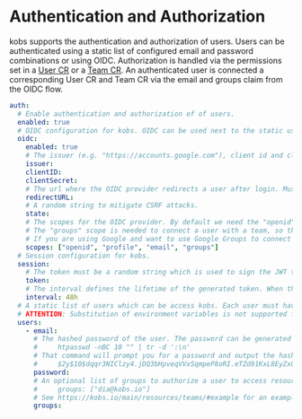 # Authentication and Authorization

kobs supports the authentication and authorization of users. Users can be authenticated using a static list of configured email and password combinations or using OIDC. Authorization is handled via the permissions set in a [User CR](../../resources/users.md) or a [Team CR](../../resources/teams.md). An authenticated user is connected a corresponding User CR and Team CR via the email and groups claim from the OIDC flow.

```yaml
auth:
  # Enable authentication and authorization of of users.
  enabled: true
  # OIDC configuration for kobs. OIDC can be used next to the static user list to authenticate and authorize users. The OIDC provider must be enabled explizit. If the configuration is wrong kobs will crash during the startup process.
  oidc:
    enabled: true
    # The issuer (e.g. "https://accounts.google.com"), client id and client secret for your OIDC provider.
    issuer:
    clientID:
    clientSecret:
    # The url where the OIDC provider redirects a user after login. Must be the URL where your kobs instance is running at.
    redirectURL:
    # A random string to mitigate CSRF attacks.
    state:
    # The scopes for the OIDC provider. By default we need the "openid", "profile", "email", "groups" scope. If your OIDC provider (e.g. Google) does not support the "groups" scope you can also omit it.
    # The "groups" scope is needed to connect a user with a team, so that you can set the permissions of users in a team and not for each single user.
    # If you are using Google and want to use Google Groups to connect your users with teams, you can use a tool like Dex (https://dexidp.io) to get the groups of a user.
    scopes: ["openid", "profile", "email", "groups"]
  # Session configuration for kobs.
  session:
    # The token must be a random string which is used to sign the JWT token, which is generated when a user is authenticated.
    token:
    # The interval defines the lifetime of the generated token. When the token is expired the user must authenticate again.
    interval: 48h
  # A static list of users which can be access kobs. Each user must have a email address and password.
  # ATTENTION: Substitution of environment variables is not supported for the user configuration. Instead you can directly use the hashed password within the configuration.
  users:
    - email:
      # The hashed password of the user. The password can be generated using htpasswd (https://httpd.apache.org/docs/2.4/programs/htpasswd.html).
      #     htpasswd -nBC 10 "" | tr -d ':\n'
      # That command will prompt you for a password and output the hashed password, which will look something like:
      #     $2y$10$dqqr3NIClzy4.jDQ3bHpveqVVxSqmpeP8oRI.eTZd91KxL8EyZx0e
      password:
      # An optional list of groups to authorize a user to access resources based on the permissions of the corresponding Team CRs.
      #     groups: ["dia@kobs.io"]
      # See https://kobs.io/main/resources/teams/#example for an example Team CR.
      groups:
```
